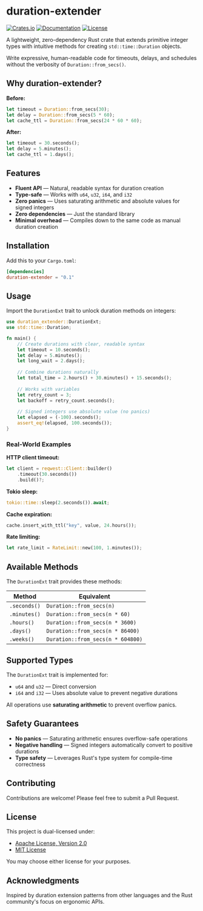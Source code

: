 # duration-extender

[![Crates.io](https://img.shields.io/crates/v/duration-extender.svg)](https://crates.io/crates/duration-extender)
[![Documentation](https://docs.rs/duration-extender/badge.svg)](https://docs.rs/duration-extender)
[![License](https://img.shields.io/badge/license-MIT%2FApache--2.0-blue.svg)](LICENSE)

A lightweight, zero-dependency Rust crate that extends primitive integer types with intuitive methods for creating `std::time::Duration` objects.

Write expressive, human-readable code for timeouts, delays, and schedules without the verbosity of `Duration::from_secs()`.

## Why duration-extender?

**Before:**
```rust
let timeout = Duration::from_secs(30);
let delay = Duration::from_secs(5 * 60);
let cache_ttl = Duration::from_secs(24 * 60 * 60);
```

**After:**
```rust
let timeout = 30.seconds();
let delay = 5.minutes();
let cache_ttl = 1.days();
```

## Features

- **Fluent API** — Natural, readable syntax for duration creation
- **Type-safe** — Works with `u64`, `u32`, `i64`, and `i32`
- **Zero panics** — Uses saturating arithmetic and absolute values for signed integers
- **Zero dependencies** — Just the standard library
- **Minimal overhead** — Compiles down to the same code as manual duration creation

## Installation

Add this to your `Cargo.toml`:

```toml
[dependencies]
duration-extender = "0.1"
```

## Usage

Import the `DurationExt` trait to unlock duration methods on integers:

```rust
use duration_extender::DurationExt;
use std::time::Duration;

fn main() {
    // Create durations with clear, readable syntax
    let timeout = 10.seconds();
    let delay = 5.minutes();
    let long_wait = 2.days();
    
    // Combine durations naturally
    let total_time = 2.hours() + 30.minutes() + 15.seconds();
    
    // Works with variables
    let retry_count = 3;
    let backoff = retry_count.seconds();
    
    // Signed integers use absolute value (no panics)
    let elapsed = (-100).seconds();
    assert_eq!(elapsed, 100.seconds());
}
```

### Real-World Examples

**HTTP client timeout:**
```rust
let client = reqwest::Client::builder()
    .timeout(30.seconds())
    .build()?;
```

**Tokio sleep:**
```rust
tokio::time::sleep(2.seconds()).await;
```

**Cache expiration:**
```rust
cache.insert_with_ttl("key", value, 24.hours());
```

**Rate limiting:**
```rust
let rate_limit = RateLimit::new(100, 1.minutes());
```

## Available Methods

The `DurationExt` trait provides these methods:

| Method | Equivalent |
|--------|------------|
| `.seconds()` | `Duration::from_secs(n)` |
| `.minutes()` | `Duration::from_secs(n * 60)` |
| `.hours()` | `Duration::from_secs(n * 3600)` |
| `.days()` | `Duration::from_secs(n * 86400)` |
| `.weeks()` | `Duration::from_secs(n * 604800)` |

## Supported Types

The `DurationExt` trait is implemented for:

- `u64` and `u32` — Direct conversion
- `i64` and `i32` — Uses absolute value to prevent negative durations

All operations use **saturating arithmetic** to prevent overflow panics.

## Safety Guarantees

- **No panics** — Saturating arithmetic ensures overflow-safe operations
- **Negative handling** — Signed integers automatically convert to positive durations
- **Type safety** — Leverages Rust's type system for compile-time correctness

## Contributing

Contributions are welcome! Please feel free to submit a Pull Request.

## License

This project is dual-licensed under:

- [Apache License, Version 2.0](LICENSE-APACHE)
- [MIT License](LICENSE-MIT)

You may choose either license for your purposes.

## Acknowledgments

Inspired by duration extension patterns from other languages and the Rust community's focus on ergonomic APIs.